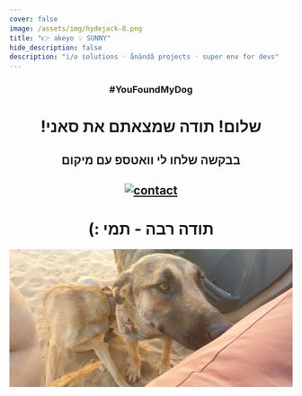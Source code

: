 ```yaml
---
cover: false
image: /assets/img/hydejack-8.png
title: "👉 akeyo 💡 SUNNY"
hide_description: false
description: "i/o solutions ◦ ånändâ projects ◦ super env for devs"
---
```

<div align="center">
  
### #YouFoundMyDog
# !שלום! תודה שמצאתם את <bold>סאני</bold>
## בבקשה שלחו לי וואטספ עם מיקום
## <a href="https://wa.me/972547932000&t=היי!%20מצאנו%20את%20*סאני*%20כבר%20שולחים%20מיקום" rel="צרו איתי קשר">![contact](https://www.gadgety.co.il/wp-content/themes/main/thumbs/com.whatsapp.png)</a>
# (: תודה רבה - תמי
![Sunny](/assets/img/Sunny.jpg)

</div>
